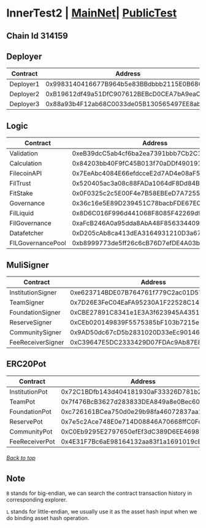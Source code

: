 <a id="menu"></a>

# InnerTest2 | [MainNet](contracts.md)| [PublicTest](PublicTest.md)

## Chain Id 314159

## Deployer <a id="Deployer"></a>
| Contract                   | Address                                    |
|----------------------------|--------------------------------------------|
| Deployer1                  | 0x9983140416677B964b5e83BBdbbb2115E0B68678 |
| Deployer2                  | 0xB19612df49a51DfC907612BEBcD0CEA7bA9eaC95 |
| Deployer3                  | 0x88a93b4F12ab68C0033de05B130565497EE8ab5F |

## Logic <a id="Logic"></a>
| Contract                   | Address                                    |
|----------------------------|--------------------------------------------|
| Validation                 | 0xeB39dcC5ab4cf6ba2ea7391bbb7Cb2C170AfbA0c | 
| Calculation                | 0x84203bb40F9fC45B013f70aDDf490191fF976B8F |
| FilecoinAPI                | 0x7EeAbc4084E66efdcceE2d7AD4e08aF5288B38b9 |
| FilTrust                   | 0x520405ac3a08c88FADa1064dF8Dd84B7B48133f3 |
| FitStake                   | 0x0F0325c2c5E00F4e7B58EBEeD7A7255589AC5342 |
| Governance                 | 0x36c16e5E89D239451C78bacbFDE67E03469C8253 |
| FilLiquid                  | 0x8D6C016F996d441068F8085F42269d99d428883B |
| FilGovernance              | 0xaFcB246A0a95dda8AbA48F856334409978dFE633 |
| Datafetcher                | 0xD205cAb8ca413dEA3164931210D3a671885B36ab |
| FILGovernancePool	         | 0xb8999773de5ff26c6cB76D7efDE4A03b73dE1aCb |

## MuliSigner <a id="MuliSigner"></a>
| Contract                   | Address                                    |
|----------------------------|--------------------------------------------|
| InstitutionSigner          | 0xe623714BDE07B764761f779C2ac01D57606d92A8 |
| TeamSigner                 | 0x7D26E3FeC04EaFA95230A1F22528C141e3a2E97f |
| FoundationSigner           | 0xCBE27891C8341e1E3A3f623945A435145435C364 |
| ReserveSigner              | 0xCEb020149839F5575385bF103b7215e2EC9e252C |
| CommunitySigner            | 0x9AD50dc67cD5b2831020D33eEc901465F912824A |
| FeeReceiverSigner          | 0xC39647E5DC2333429D07FDAc9Ab87E8144b28B3a |

## ERC20Pot <a id="ERC20Pot"></a>
| Contract                   | Address                                    |
|----------------------------|--------------------------------------------|
| InstitutionPot             | 0x72C1BDfb143d404181930aF33326D781b227F470 |
| TeamPot                    | 0x7f476BcB3627d283833DEA849a8e0Bec6097fDBc |
| FoundationPot              | 0xc726161BCea750d0e29b98fa46072837aa1Aa669 |
| ReservePot                 | 0x7e5c2Ace748E0e714D08846A70668ffC0Fcc6650 |
| CommunityPot               | 0xC0Eb9295E2797650efEf3dC389D6EE4698cFd2C8 |
| FeeReceiverPot             | 0x4E31F7Bc6aE98164132aa83f1a1691019cB59734 |

###### [Back to top](CCM.md#menu)

## Note  <a id="Note"></a>

`B` stands for big-endian, we can search the contract transaction history in corresponding explorer.

`L` stands for little-endian, we usually use it as the asset hash input when we do binding asset hash operation.